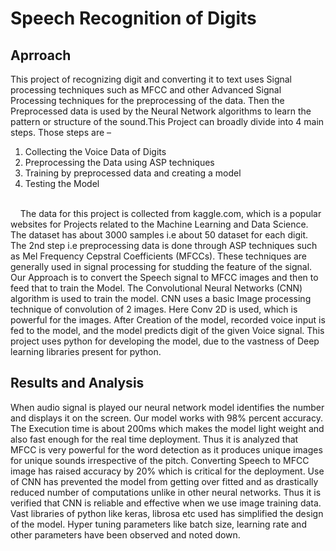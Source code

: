# Speech Recognition of Digits
## Aprroach
This project of recognizing digit and converting it to text uses Signal processing techniques such as MFCC and other Advanced Signal Processing techniques for the preprocessing of the data. Then the Preprocessed data is used by the Neural Network algorithms to learn the pattern or structure of the sound.This Project can broadly divide into 4 main steps. Those
steps are –
1. Collecting the Voice Data of Digits
2. Preprocessing the Data using ASP techniques
3. Training by preprocessed data and creating a model
4. Testing the Model
<br>
&nbsp;&nbsp;&nbsp;&nbsp;The data for this project is collected from kaggle.com, which is a popular websites for
Projects related to the Machine Learning and Data Science. The dataset has about 3000
samples i.e about 50 dataset for each digit. The 2nd step i.e preprocessing data is done
through ASP techniques such as Mel Frequency Cepstral Coefficients (MFCCs). These
techniques are generally used in signal processing for studding the feature of the signal. Our
Approach is to convert the Speech signal to MFCC images and then to feed that to train the
Model. The Convolutional Neural Networks (CNN) algorithm is used to train the model.
CNN uses a basic Image processing technique of convolution of 2 images. Here Conv 2D is
used, which is powerful for the images. After Creation of the model, recorded voice input is
fed to the model, and the model predicts digit of the given Voice signal. This project uses
python for developing the model, due to the vastness of Deep learning libraries present for
python.

## Results and Analysis
When audio signal is played our neural network model identifies the number and displays it
on the screen. Our model works with 98% percent accuracy. The Execution time is about
200ms which makes the model light weight and also fast enough for the real time
deployment.
Thus it is analyzed that MFCC is very powerful for the word detection as it produces unique
images for unique sounds irrespective of the pitch. Converting Speech to MFCC image has
raised accuracy by 20% which is critical for the deployment. Use of CNN has prevented the
model from getting over fitted and as drastically reduced number of computations unlike in
other neural networks. Thus it is verified that CNN is reliable and effective when we use
image training data. Vast libraries of python like keras, librosa etc used has simplified the
design of the model. Hyper tuning parameters like batch size, learning rate and other
parameters have been observed and noted down.
